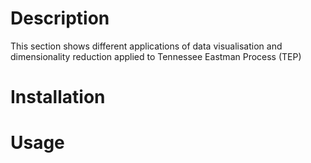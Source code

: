 # Description
This section shows different applications of data visualisation and dimensionality reduction applied to Tennessee Eastman Process (TEP)

# Installation

# Usage
